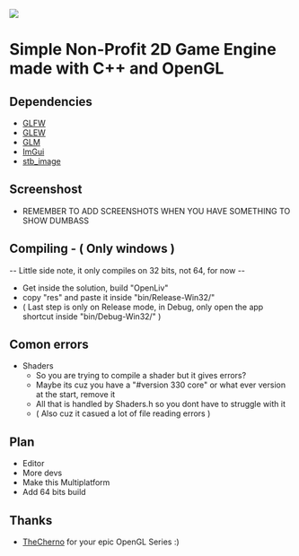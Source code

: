![](https://github.com/susyboy23/OpenLiv/blob/main/res/textures/example_0.png)
# Simple Non-Profit 2D Game Engine made with C++ and OpenGL

## Dependencies
  - [GLFW](https://www.glfw.org)
  - [GLEW](http://glew.sourceforge.net)
  - [GLM](https://github.com/g-truc/glm)
  - [ImGui](https://github.com/ocornut/imgui)
  - [stb_image](https://github.com/nothings/stb/blob/master/stb_image.h)

## Screenshost
  - REMEMBER TO ADD SCREENSHOTS WHEN YOU HAVE SOMETHING TO SHOW DUMBASS
  
## Compiling - ( Only windows )
  -- Little side note, it only compiles on 32 bits, not 64, for now --
  - Get inside the solution, build "OpenLiv"
  - copy "res" and paste it inside "bin/Release-Win32/"
  - ( Last step is only on Release mode, in Debug, only open the app shortcut inside "bin/Debug-Win32/" )
  
## Comon errors
  - Shaders
    - So you are trying to compile a shader but it gives errors?
    - Maybe its cuz you have a "#version 330 core" or what ever version at the start, remove it
    - All that is handled by Shaders.h so you dont have to struggle with it
    - ( Also cuz it casued a lot of file reading errors )
    
## Plan
  - Editor
  - More devs
  - Make this Multiplatform
  - Add 64 bits build
  
## Thanks
  - [TheCherno](https://twitter.com/thecherno) for your epic OpenGL Series :)
